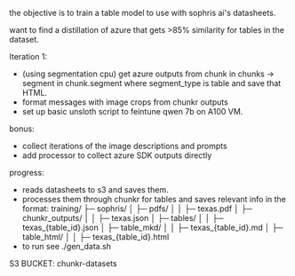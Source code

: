 the objective is to train a table model to use with sophris ai's datasheets.

want to find a distillation of azure that gets >85% similarity for tables in the dataset.

Iteration 1:

- (using segmentation cpu) get azure outputs from chunk in chunks -> segment in chunk.segment where segment_type is table and save that HTML. 
- format messages with image crops from chunkr outputs
- set up basic unsloth script to feintune qwen 7b on A100 VM. 

bonus:

- collect iterations of the image descriptions and prompts
- add processor to collect azure SDK outputs directly


progress:

- reads datasheets to s3 and saves them.
- processes them through chunkr for tables and saves relevant info in the format:
training/
├─ sophris/
│  ├─ pdfs/
│  │  ├─ texas.pdf
│  ├─ chunkr_outputs/
│  │  ├─ texas.json
│  ├─ tables/
│  │  ├─ texas_{table_id}.json
│  ├─ table_mkd/
│  │  ├─ texas_{table_id}.md
│  ├─ table_html/
│  │  ├─ texas_{table_id}.html
- to run see ./gen_data.sh


S3 BUCKET: chunkr-datasets